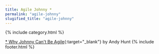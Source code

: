 ```yaml
---
title: Agile Johnny *
permalink: "agile-johnny"
slugified_title: "agile-johnny"
---
```

{% include category.html %}

[* Why Johnny Can't Be Agile](https://toolshed.com/articles/2011-01-01-WhyJohnnyCantBeAgile.html){:target="_blank"} by Andy Hunt
{% include footer.html %}